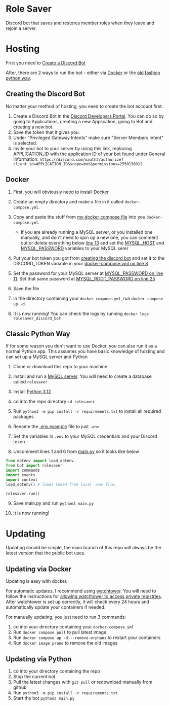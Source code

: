 # Role Saver
Discord bot that saves and restores member roles when they leave and rejoin a server.

# Hosting
First you need to [Create a Discord Bot](#creating-the-discord-bot)

After, there are 2 ways to run the bot - either via [Docker](#docker) or the [old fashion python way](#classic-python-way).

## Creating the Discord Bot
No matter your method of hosting, you need to create the bot account first.

1. Create a Discord Bot in the [Discord Developers Portal](https://discord.com/developers/applications). You can do so by going to Applications, creating a new Application, going to Bot and creating a new bot.
2. Save the token that it gives you.
3. Under "Privileged Gateway Intents" make sure "Server Members Intent" is selected.
4. Invite your bot to your server by using this link, replacing APPLICATION_ID with the application ID of your bot found under General Information: `https://discord.com/oauth2/authorize?client_id=APPLICATION_ID&scope=bot&permissions=2550138912`

## Docker
1. First, you will obviously need to install [Docker](https://docs.docker.com/engine/install/)

2. Create an empty directory and make a file in it called `docker-compose.yml`.

3. Copy and paste the stuff from [my docker compose file](docker-compose.yml) into you `docker-compose.yml`.
    - If you are already running a MySQL server, or you installed one manually, and don't need to spin up a new one, you can comment out or delete everything below [line 13](docker-compose.yml#L13) and set the [MYSQL_HOST](docker-compose.yml#L9) and [MYSQL_PASSWORD](docker-compose.yml#L13) variables to your MySQL serer

4. Put your bot token you got from [creating the discord bot](#creating-the-discord-bot) and set it to the DISCORD_TOKEN variable in your [docker-compose.yml on line 8](docker-compose.yml#L8)

5. Set the password for your MySQL server at [MYSQL_PASSWORD on line 11](docker-compose.yml#L11). Set that same password at [MYSQL_ROOT_PASSWORD on line 25](docker-compose.yml#L25)

6. Save the file

7. In the directory containing your `docker-compose.yml`, run `docker compose up -d`.

8. It is now running! You can check the logs by running `docker logs rolesaver_discord_bot`

## Classic Python Way
If for some reason you don't want to use Docker, you can also run it as a normal Python app. This assumes you have basic knowledge of hosting and can set up a MySQL server and Python

1. Clone or download this repo to your machine 

2. Install and run a [MySQL server](https://dev.mysql.com/downloads/installer/). You will need to create a database called `rolesaver`

3. Install [Python 3.12](https://www.python.org/)

4. cd into the repo directory `cd rolesaver`

5. Run `python3 -m pip install -r requirements.txt` to install all required packages

6. Rename the [.env.example](.env.example) file to just `.env`

7. Set the variables in `.env` to your MySQL credentials and your Discord token

8. Uncomment lines 1 and 6 from [main.py](main.py) so it looks like below
```python
from dotenv import load_dotenv
from bot import rolesaver
import commands
import events
import context
load_dotenv() # loads token from local .env file. 

rolesaver.run()
```

9. Save main.py and run `python3 main.py`

10. It is now running!

# Updating
Updating should be simple, the main branch of this repo will always be the latest version that the public bot uses.

## Updating via Docker
Updating is easy with docker. 

For automatic updates, I recommend using [watchtower](https://containrrr.dev/watchtower/). You will need to follow the instructions for [allowing watchtower to access private registries](https://containrrr.dev/watchtower/private-registries/). After watchtower is set up correctly, it will check every 24 hours and automatically update your containers if needed.

For manually updating, you just need to run 3 commands:
1. cd into your directory containing your `docker-compose.yml`
2. Run `docker compose pull` to pull latest image
3. Run `docker compose up -d --remove-orphans` to restart your containers
4. Run `docker image prune` to remove the old images

## Updating via Python

1. cd into your directory containing the repo
2. Stop the current bot
3. Pull the latest changes with `git pull` or redownload manually from github
4. Run `python3 -m pip install -r requirements.txt`
5. Start the bot `python3 main.py`
